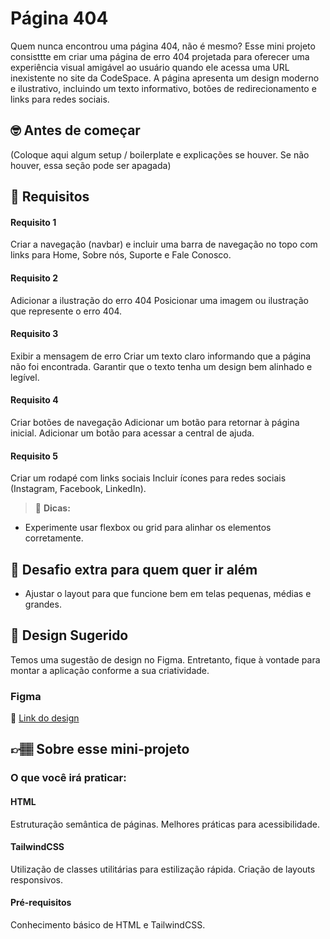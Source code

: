 # Página 404

Quem nunca encontrou uma página 404, não é mesmo? Esse mini projeto consisttte em criar uma página de erro 404 projetada para oferecer uma experiência visual amigável ao usuário quando ele acessa uma URL inexistente no site da CodeSpace. A página apresenta um design moderno e ilustrativo, incluindo um texto informativo, botões de redirecionamento e links para redes sociais.
## 🤓 Antes de começar

(Coloque aqui algum setup / boilerplate e explicações se houver. Se não houver, essa seção pode ser apagada)

## 🔨 Requisitos

#### Requisito 1
Criar a navegação (navbar) e incluir uma barra de navegação no topo com links para Home, Sobre nós, Suporte e Fale Conosco.

#### Requisito 2
Adicionar a ilustração do erro 404
Posicionar uma imagem ou ilustração que represente o erro 404.

#### Requisito 3
Exibir a mensagem de erro
Criar um texto claro informando que a página não foi encontrada.
Garantir que o texto tenha um design bem alinhado e legível.

#### Requisito 4 
Criar botões de navegação
Adicionar um botão para retornar à página inicial.
Adicionar um botão para acessar a central de ajuda.

#### Requisito 5
Criar um rodapé com links sociais
Incluir ícones para redes sociais (Instagram, Facebook, LinkedIn).


> 👀 **Dicas:**
- Experimente usar flexbox ou grid para alinhar os elementos corretamente.

## 🔨 Desafio extra para quem quer ir além

- Ajustar o layout para que funcione bem em telas pequenas, médias e grandes.
  
## 🎨 Design Sugerido

Temos uma sugestão de design no Figma. Entretanto, fique à vontade para montar a aplicação conforme a sua criatividade.

### Figma

🔗 [Link do design]()

## 👉🏽 Sobre esse mini-projeto

### O que você irá praticar:

#### HTML
Estruturação semântica de páginas.
Melhores práticas para acessibilidade.

#### TailwindCSS
Utilização de classes utilitárias para estilização rápida.
Criação de layouts responsivos.

#### Pré-requisitos
Conhecimento básico de HTML e TailwindCSS.
